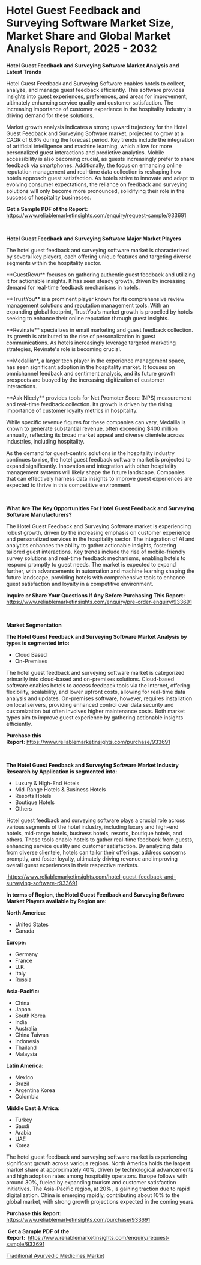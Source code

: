 <p><h1>Hotel Guest Feedback and Surveying Software Market Size, Market Share and Global Market Analysis Report, 2025 - 2032</h1></p><p><strong>Hotel Guest Feedback and Surveying Software Market Analysis and Latest Trends</strong></p>
<p><p>Hotel Guest Feedback and Surveying Software enables hotels to collect, analyze, and manage guest feedback efficiently. This software provides insights into guest experiences, preferences, and areas for improvement, ultimately enhancing service quality and customer satisfaction. The increasing importance of customer experience in the hospitality industry is driving demand for these solutions.</p><p>Market growth analysis indicates a strong upward trajectory for the Hotel Guest Feedback and Surveying Software market, projected to grow at a CAGR of 6.6% during the forecast period. Key trends include the integration of artificial intelligence and machine learning, which allow for more personalized guest interactions and predictive analytics. Mobile accessibility is also becoming crucial, as guests increasingly prefer to share feedback via smartphones. Additionally, the focus on enhancing online reputation management and real-time data collection is reshaping how hotels approach guest satisfaction. As hotels strive to innovate and adapt to evolving consumer expectations, the reliance on feedback and surveying solutions will only become more pronounced, solidifying their role in the success of hospitality businesses.</p></p>
<p><strong>Get a Sample PDF of the Report:&nbsp;</strong> <a href="https://www.reliablemarketinsights.com/enquiry/request-sample/933691?utm_campaign=1835&utm_medium=2&utm_source=Github&utm_content=ia&utm_term=07032025&utm_id=hotel-guest-feedback-and-surveying-software">https://www.reliablemarketinsights.com/enquiry/request-sample/933691</a></p>
<p>&nbsp;</p>
<p><strong>Hotel Guest Feedback and Surveying Software Major Market Players</strong></p>
<p><p>The hotel guest feedback and surveying software market is characterized by several key players, each offering unique features and targeting diverse segments within the hospitality sector. </p><p>**GuestRevu** focuses on gathering authentic guest feedback and utilizing it for actionable insights. It has seen steady growth, driven by increasing demand for real-time feedback mechanisms in hotels.</p><p>**TrustYou** is a prominent player known for its comprehensive review management solutions and reputation management tools. With an expanding global footprint, TrustYou's market growth is propelled by hotels seeking to enhance their online reputation through guest insights. </p><p>**Revinate** specializes in email marketing and guest feedback collection. Its growth is attributed to the rise of personalization in guest communications. As hotels increasingly leverage targeted marketing strategies, Revinate's role is becoming crucial.</p><p>**Medallia**, a larger tech player in the experience management space, has seen significant adoption in the hospitality market. It focuses on omnichannel feedback and sentiment analysis, and its future growth prospects are buoyed by the increasing digitization of customer interactions.</p><p>**Ask Nicely** provides tools for Net Promoter Score (NPS) measurement and real-time feedback collection. Its growth is driven by the rising importance of customer loyalty metrics in hospitality.</p><p>While specific revenue figures for these companies can vary, Medallia is known to generate substantial revenue, often exceeding $400 million annually, reflecting its broad market appeal and diverse clientele across industries, including hospitality.</p><p>As the demand for guest-centric solutions in the hospitality industry continues to rise, the hotel guest feedback software market is projected to expand significantly. Innovation and integration with other hospitality management systems will likely shape the future landscape. Companies that can effectively harness data insights to improve guest experiences are expected to thrive in this competitive environment.</p></p>
<p>&nbsp;</p>
<p><strong>What Are The Key Opportunities For Hotel Guest Feedback and Surveying Software Manufacturers?</strong></p>
<p><p>The Hotel Guest Feedback and Surveying Software market is experiencing robust growth, driven by the increasing emphasis on customer experience and personalized services in the hospitality sector. The integration of AI and analytics enhances the ability to gather actionable insights, fostering tailored guest interactions. Key trends include the rise of mobile-friendly survey solutions and real-time feedback mechanisms, enabling hotels to respond promptly to guest needs. The market is expected to expand further, with advancements in automation and machine learning shaping the future landscape, providing hotels with comprehensive tools to enhance guest satisfaction and loyalty in a competitive environment.</p></p>
<p><strong>Inquire or Share Your Questions If Any Before Purchasing This Report:</strong> <a href="https://www.reliablemarketinsights.com/enquiry/pre-order-enquiry/933691?utm_campaign=1835&utm_medium=2&utm_source=Github&utm_content=ia&utm_term=07032025&utm_id=hotel-guest-feedback-and-surveying-software">https://www.reliablemarketinsights.com/enquiry/pre-order-enquiry/933691</a></p>
<p>&nbsp;</p>
<p><strong>Market Segmentation</strong></p>
<p><strong>The Hotel Guest Feedback and Surveying Software Market Analysis by types is segmented into:</strong></p>
<p><ul><li>Cloud Based</li><li>On-Premises</li></ul></p>
<p><p>The hotel guest feedback and surveying software market is categorized primarily into cloud-based and on-premises solutions. Cloud-based software enables hotels to access feedback tools via the internet, offering flexibility, scalability, and lower upfront costs, allowing for real-time data analysis and updates. On-premises software, however, requires installation on local servers, providing enhanced control over data security and customization but often involves higher maintenance costs. Both market types aim to improve guest experience by gathering actionable insights efficiently.</p></p>
<p><strong>Purchase this Report:&nbsp;</strong><a href="https://www.reliablemarketinsights.com/purchase/933691?utm_campaign=1835&utm_medium=2&utm_source=Github&utm_content=ia&utm_term=07032025&utm_id=hotel-guest-feedback-and-surveying-software">https://www.reliablemarketinsights.com/purchase/933691</a></p>
<p>&nbsp;</p>
<p><strong>The Hotel Guest Feedback and Surveying Software Market Industry Research by Application is segmented into:</strong></p>
<p><ul><li>Luxury & High-End Hotels</li><li>Mid-Range Hotels & Business Hotels</li><li>Resorts Hotels</li><li>Boutique Hotels</li><li>Others</li></ul></p>
<p><p>Hotel guest feedback and surveying software plays a crucial role across various segments of the hotel industry, including luxury and high-end hotels, mid-range hotels, business hotels, resorts, boutique hotels, and others. These tools enable hotels to gather real-time feedback from guests, enhancing service quality and customer satisfaction. By analyzing data from diverse clientele, hotels can tailor their offerings, address concerns promptly, and foster loyalty, ultimately driving revenue and improving overall guest experiences in their respective markets.</p></p>
<p><a href="https://www.reliablemarketinsights.com/hotel-guest-feedback-and-surveying-software-r933691?utm_campaign=1835&utm_medium=2&utm_source=Github&utm_content=ia&utm_term=07032025&utm_id=hotel-guest-feedback-and-surveying-software">&nbsp;https://www.reliablemarketinsights.com/hotel-guest-feedback-and-surveying-software-r933691</a></p>
<p><strong>In terms of Region, the Hotel Guest Feedback and Surveying Software Market Players available by Region are:</strong></p>
<p>
    <p> <strong> North America: </strong>
        <ul>
            <li>United States</li>
            <li>Canada</li>
        </ul>
        </p> 
    <p> <strong> Europe: </strong>
        <ul>
            <li>Germany</li>
            <li>France</li>
            <li>U.K.</li>
            <li>Italy</li>
            <li>Russia</li>
        </ul>
        </p> 
    <p> <strong> Asia-Pacific: </strong>
        <ul>
            <li>China</li>
            <li>Japan</li>
            <li>South Korea</li>
            <li>India</li>
            <li>Australia</li>
            <li>China Taiwan</li>
            <li>Indonesia</li>
            <li>Thailand</li>
            <li>Malaysia</li>
        </ul>
        </p> 
    <p> <strong> Latin America: </strong>
        <ul>
            <li>Mexico</li>
            <li>Brazil</li>
            <li>Argentina Korea</li>
            <li>Colombia</li>
        </ul>
        </p> 
    <p> <strong> Middle East & Africa: </strong>
        <ul>
            <li>Turkey</li>
            <li>Saudi</li>
            <li>Arabia</li>
            <li>UAE</li>
            <li>Korea</li>
        </ul>
    </p>
    </p>
<p><p>The hotel guest feedback and surveying software market is experiencing significant growth across various regions. North America holds the largest market share at approximately 40%, driven by technological advancements and high adoption rates among hospitality operators. Europe follows with around 30%, fueled by expanding tourism and customer satisfaction initiatives. The Asia-Pacific region, at 20%, is gaining traction due to rapid digitalization. China is emerging rapidly, contributing about 10% to the global market, with strong growth projections expected in the coming years.</p></p>
<p><strong>Purchase this Report: </strong><a href="https://www.reliablemarketinsights.com/purchase/933691?utm_campaign=1835&utm_medium=2&utm_source=Github&utm_content=ia&utm_term=07032025&utm_id=hotel-guest-feedback-and-surveying-software">https://www.reliablemarketinsights.com/purchase/933691</a></p>
<p>&nbsp;<strong>Get a Sample PDF of the Report:&nbsp;&nbsp;</strong><a href="https://www.reliablemarketinsights.com/enquiry/request-sample/933691?utm_campaign=1835&utm_medium=2&utm_source=Github&utm_content=ia&utm_term=07032025&utm_id=hotel-guest-feedback-and-surveying-software">https://www.reliablemarketinsights.com/enquiry/request-sample/933691</a></p>
<p><strong></strong></p>
<p><p><a href="https://github.com/willjis/Market-Research-Report-List-1/blob/main/traditional-ayurvedic-medicines-market.md?utm_campaign=1835&utm_medium=2&utm_source=Github&utm_content=ia&utm_term=07032025&utm_id=hotel-guest-feedback-and-surveying-software">Traditional Ayurvedic Medicines Market</a></p></p>